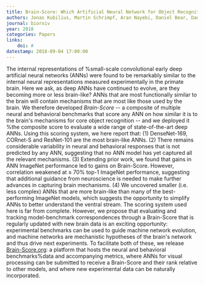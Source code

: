 ```yaml
---
title: Brain-Score: Which Artificial Neural Network for Object Recognition is most Brain-Like?
authors: Jonas Kubilius, Martin Schrimpf, Aran Nayebi, Daniel Bear, Daniel L. K. Yamins, James J. DiCarlo
journal: biorxiv
year: 2018
categories: Papers
links:
    doi: #
datestamp: 2018-09-04 17:00:00
---
```


The internal representations of %small-scale convolutional early deep artificial neural networks (ANNs) were found to be remarkably similar to the internal neural representations measured experimentally in the primate brain. Here we ask, as deep ANNs have continued to evolve, are they becoming more or less brain-like? ANNs that are most functionally similar to the brain will contain mechanisms that are most like those used by the brain. We therefore developed *Brain-Score* -- a composite of multiple neural and behavioral benchmarks that score any ANN on how similar it is to the brain's mechanisms for core object recognition -- and we deployed it %the composite score to evaluate a wide range of state-of-the-art deep ANNs. Using this scoring system, we here report that: (1) DenseNet-169, CORnet-S and ResNet-101 are the most brain-like ANNs. (2) There remains considerable variability in neural and behavioral responses that is not predicted by any ANN, suggesting that no ANN model has yet captured all the relevant mechanisms. (3) Extending prior work, we found that gains in ANN ImageNet performance led to gains on Brain-Score. However, correlation weakened at &ge; 70% top-1 ImageNet performance, suggesting that additional guidance from neuroscience is needed to make further advances in capturing brain mechanisms. (4) We uncovered smaller (i.e. less complex) ANNs that are more brain-like than many of the best-performing ImageNet models, which suggests the opportunity to simplify ANNs to better understand the ventral stream. The scoring system used here is far from complete. However, we propose that evaluating and tracking model-benchmark correspondences through a Brain-Score that is regularly updated with new brain data is an exciting opportunity: experimental benchmarks can be used to guide machine network evolution, and machine networks are mechanistic hypotheses of the brain's network and thus drive next experiments. To facilitate both of these, we release [Brain-Score.org](http://www.brain-score.org): a platform that hosts the neural and behavioral benchmarks%data and accompanying metrics, where ANNs for visual processing can be submitted to receive a Brain-Score and their rank relative to other models, and where new experimental data can be naturally incorporated.